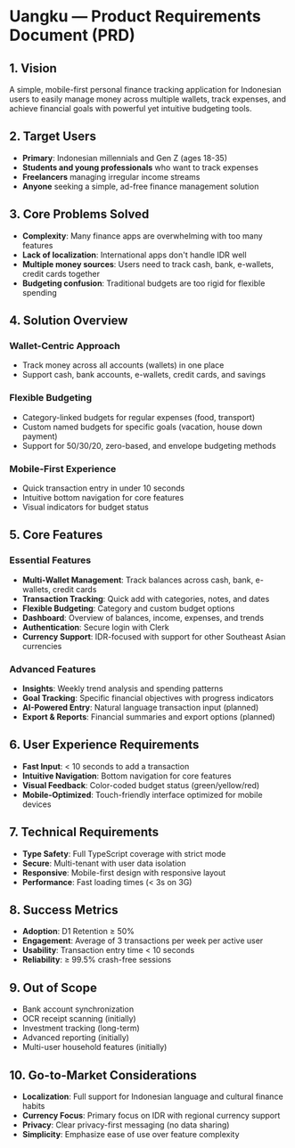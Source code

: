 # Uangku — Product Requirements Document (PRD)

## 1. Vision
A simple, mobile-first personal finance tracking application for Indonesian users to easily manage money across multiple wallets, track expenses, and achieve financial goals with powerful yet intuitive budgeting tools.

## 2. Target Users
- **Primary**: Indonesian millennials and Gen Z (ages 18-35)
- **Students and young professionals** who want to track expenses
- **Freelancers** managing irregular income streams
- **Anyone** seeking a simple, ad-free finance management solution

## 3. Core Problems Solved
- **Complexity**: Many finance apps are overwhelming with too many features
- **Lack of localization**: International apps don't handle IDR well
- **Multiple money sources**: Users need to track cash, bank, e-wallets, credit cards together
- **Budgeting confusion**: Traditional budgets are too rigid for flexible spending

## 4. Solution Overview
### Wallet-Centric Approach
- Track money across all accounts (wallets) in one place
- Support cash, bank accounts, e-wallets, credit cards, and savings

### Flexible Budgeting
- Category-linked budgets for regular expenses (food, transport)
- Custom named budgets for specific goals (vacation, house down payment)
- Support for 50/30/20, zero-based, and envelope budgeting methods

### Mobile-First Experience
- Quick transaction entry in under 10 seconds
- Intuitive bottom navigation for core features
- Visual indicators for budget status

## 5. Core Features
### Essential Features
- **Multi-Wallet Management**: Track balances across cash, bank, e-wallets, credit cards
- **Transaction Tracking**: Quick add with categories, notes, and dates
- **Flexible Budgeting**: Category and custom budget options
- **Dashboard**: Overview of balances, income, expenses, and trends
- **Authentication**: Secure login with Clerk
- **Currency Support**: IDR-focused with support for other Southeast Asian currencies

### Advanced Features
- **Insights**: Weekly trend analysis and spending patterns
- **Goal Tracking**: Specific financial objectives with progress indicators
- **AI-Powered Entry**: Natural language transaction input (planned)
- **Export & Reports**: Financial summaries and export options (planned)

## 6. User Experience Requirements
- **Fast Input**: < 10 seconds to add a transaction
- **Intuitive Navigation**: Bottom navigation for core features
- **Visual Feedback**: Color-coded budget status (green/yellow/red)
- **Mobile-Optimized**: Touch-friendly interface optimized for mobile devices

## 7. Technical Requirements
- **Type Safety**: Full TypeScript coverage with strict mode
- **Secure**: Multi-tenant with user data isolation
- **Responsive**: Mobile-first design with responsive layout
- **Performance**: Fast loading times (< 3s on 3G)

## 8. Success Metrics
- **Adoption**: D1 Retention ≥ 50%
- **Engagement**: Average of 3 transactions per week per active user
- **Usability**: Transaction entry time < 10 seconds
- **Reliability**: ≥ 99.5% crash-free sessions

## 9. Out of Scope
- Bank account synchronization
- OCR receipt scanning (initially)
- Investment tracking (long-term)
- Advanced reporting (initially)
- Multi-user household features (initially)

## 10. Go-to-Market Considerations
- **Localization**: Full support for Indonesian language and cultural finance habits
- **Currency Focus**: Primary focus on IDR with regional currency support
- **Privacy**: Clear privacy-first messaging (no data sharing)
- **Simplicity**: Emphasize ease of use over feature complexity